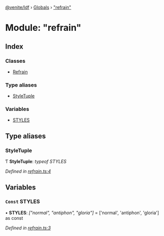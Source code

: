 [@venite/ldf](../README.md) › [Globals](../globals.md) › ["refrain"](_refrain_.md)

# Module: "refrain"

## Index

### Classes

* [Refrain](../classes/_refrain_.refrain.md)

### Type aliases

* [StyleTuple](_refrain_.md#styletuple)

### Variables

* [STYLES](_refrain_.md#const-styles)

## Type aliases

###  StyleTuple

Ƭ **StyleTuple**: *typeof STYLES*

*Defined in [refrain.ts:4](https://github.com/gbj/venite/blob/2b9f06e/ldf/src/refrain.ts#L4)*

## Variables

### `Const` STYLES

• **STYLES**: *["normal", "antiphon", "gloria"]* = ['normal', 'antiphon', 'gloria'] as const

*Defined in [refrain.ts:3](https://github.com/gbj/venite/blob/2b9f06e/ldf/src/refrain.ts#L3)*
